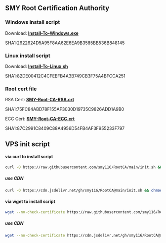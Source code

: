## SMY Root Certification Authority

### Windows install script

Download:
**[Install-To-Windows.exe](https://github.com/smy116/RootCA/releases/download/2.0/Install-To-Windows.exe)**

SHA1:2622624D5A95F8AA62E6EA9B3585BB536B848145

### Linux install script

Download:
**[Install-To-Linux.sh](https://github.com/smy116/RootCA/releases/download/2.0/Install-To-Linux.sh)**

SHA1:82DE00412C4CFEEFB4A3B749CB3F75A4BFCCA251

### Root cert file

RSA Cert:
**[SMY-Root-CA-RSA.crt](https://github.com/smy116/RootCA/releases/download/2.0/SMY-Root-CA-RSA.crt)** 

SHA1:75FC84ABD78F155AF3030D19735C9826ADD1A9B0

ECC Cert:
**[SMY-Root-CA-ECC.crt](https://github.com/smy116/RootCA/releases/download/2.0/SMY-Root-CA-ECC.crt)** 

SHA1:87C2991C8409C88A4956D54FB4AF3F955233F797

## VPS init script


####  via curl to install script

```bash
curl -O https://raw.githubusercontent.com/smy116/RootCA/main/init.sh && chmod +x ./init.sh && ./init.sh
```
#####  use CDN
```bash
curl -O https://cdn.jsdelivr.net/gh/smy116/RootCA@main/init.sh && chmod +x ./init.sh && ./init.sh
```

#### via wget to install script

```bash
wget --no-check-certificate https://raw.githubusercontent.com/smy116/RootCA/main/init.sh && chmod +x ./init.sh && ./init.sh
```
#####  use CDN
```bash
wget --no-check-certificate https://cdn.jsdelivr.net/gh/smy116/RootCA@main/init.sh && chmod +x ./init.sh && ./init.sh
```
